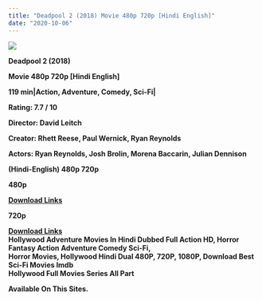 ```yaml
---
title: "Deadpool 2 (2018) Movie 480p 720p [Hindi English]"
date: "2020-10-06"
---
```


[**![](https://1.bp.blogspot.com/-uH-dukcCSsA/X0zSOhwI7AI/AAAAAAAAEss/wrOsWg-6fzIsC5gXhwy9TiNyDLCWBQOYQCLcBGAsYHQ/s1600/images{2deb609f52c527dc8b4fbab26c6d0bae2964b23de7178cabf97238dc1868ff55}252863{2deb609f52c527dc8b4fbab26c6d0bae2964b23de7178cabf97238dc1868ff55}2529-{2deb609f52c527dc8b4fbab26c6d0bae2964b23de7178cabf97238dc1868ff55}2B1.webp)**](https://1.bp.blogspot.com/-uH-dukcCSsA/X0zSOhwI7AI/AAAAAAAAEss/wrOsWg-6fzIsC5gXhwy9TiNyDLCWBQOYQCLcBGAsYHQ/s1600/images{2deb609f52c527dc8b4fbab26c6d0bae2964b23de7178cabf97238dc1868ff55}252863{2deb609f52c527dc8b4fbab26c6d0bae2964b23de7178cabf97238dc1868ff55}2529-{2deb609f52c527dc8b4fbab26c6d0bae2964b23de7178cabf97238dc1868ff55}2B1.webp)

**Deadpool 2 (2018)**

**Movie 480p 720p \[Hindi English\]**

**119 min|Action, Adventure, Comedy, Sci-Fi|**

**Rating: 7.7 / 10** 

**Director: David Leitch**

**Creator: Rhett Reese, Paul Wernick, Ryan Reynolds**

**Actors: Ryan Reynolds, Josh Brolin, Morena Baccarin, Julian Dennison**

 **(Hindi-English) 480p 720p** 

**480p**

**[Download Links](https://myglinks.xyz/473)**

**720p**

**[Download Links](https://myglinks.xyz/474)**  
**Hollywood Adventure Movies In Hindi Dubbed Full Action HD, Horror Fantasy Action Adventure Comedy Sci-Fi,**  
**Horror Movies, Hollywood Hindi Dual 480P, 720P, 1080P, Download Best Sci-Fi Movies Imdb**   
**Hollywood Full Movies Series All Part**

**Available On This Sites.**
